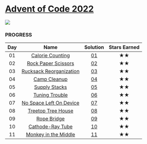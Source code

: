 # [Advent of Code 2022](https://adventofcode.com/2022)

![](https://img.shields.io/badge/stars%20⭐-22-yellow)

### PROGRESS

| Day | Name | Solution | Stars Earned |
| :-: | :------------------------------------------------------------: | :------: | :----------: |
| 01 |    [Calorie Counting](https://adventofcode.com/2022/day/1)     | [01](01) | ★★ |
| 02 |   [Rock Paper Scissors](https://adventofcode.com/2022/day/2)   | [02](02) | ★★ |
| 03 | [Rucksack Reorganization](https://adventofcode.com/2022/day/3) | [03](03) | ★★ |
| 04 |      [Camp Cleanup](https://adventofcode.com/2022/day/4)       | [04](04) | ★★ |
| 05 |      [Supply Stacks](https://adventofcode.com/2022/day/5)      | [05](05) | ★★ |
| 06 |     [Tuning Trouble](https://adventofcode.com/2022/day/6)      | [06](06) | ★★ |
| 07 | [No Space Left On Device](https://adventofcode.com/2022/day/7) | [07](07) | ★★ |
| 08 |   [Treetop Tree House](https://adventofcode.com/2022/day/8)    | [08](08) | ★★ |
| 09 |       [Rope Bridge](https://adventofcode.com/2022/day/9)       | [09](09) | ★★ |
| 10 |  [Cathode-Ray Tube](https://adventofcode.com/2022/day/10)      | [10](10) | ★★ |
| 11 | [Monkey in the Middle](https://adventofcode.com/2022/day/11)   | [11](11) | ★★ |
